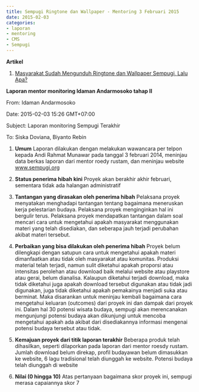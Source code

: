 ```yaml
---
title: Sempugi Ringtone dan Wallpaper - Mentoring 3 Februari 2015
date: 2015-02-03
categories:
- laporan
- mentoring
- CMS
- Sempugi
---
```


**Artikel**

1. [Masyarakat Sudah Mengunduh Ringtone dan Wallpaper Sempugi, Lalu Apa?](http://ciptamedia.org/masyarakat-sudah-mengunduh-ringtone-dan-wallpaper-sempugi-lalu-apa/)

**Laporan mentor monitoring Idaman Andarmosoko tahap II**

From: Idaman Andarmosoko 

Date: 2015-02-03 15:26 GMT+07:00 

Subject: Laporan monitoring Sempugi Terakhir 

To: Siska Doviana, Biyanto Rebin

1. **Umum**
Laporan dilakukan dengan melakukan wawancara per telpon kepada Andi Rahmat Munawar pada tanggal 3 februari 2014, meninjau data berkas laporan dari mentor roedy rustam, dan meninjau website www.sempugi.org

2. **Status penerima hibah kini**
Proyek akan berakhir akhir februari, sementara tidak ada halangan administratif

3. **Tantangan yang dirasakan oleh penerima hibah**
Pelaksana proyek menyatakan menghadapi tantangan tentang bagaimana meneruskan kerja pelestarian budaya. Pelaksana proyek menginginkan hal ini bergulir terus.
Pelaksana proyek mendapatkan tantangan dalam soal mencari cara untuk mengetahui apakah masyarakat menggunakan materi yang telah disediakan, dan seberapa jauh terjadi perubahan akibat materi tersebut.

4. **Perbaikan yang bisa dilakukan oleh penerima hibah**
Proyek belum dilengkapi dengan satupun cara untuk mengetahui apakah materi dimanfaatkan atau tidak oleh masyarakat atau komunitas. Produksi material telah terjadi, namun sulit diketahui apakah proporsi atau intensitas perolehan atau download baik melalui website atau playstore atau gerai, belum dianalisa.
Kalaupun diketahui terjadi download, maka tidak diketahui juga apakah download tersebut digunakan atau tidak jadi digunakan, juga tidak diketahui apakah pemakainya menjadi suka atau berminat.
Maka disarankan untuk meninjau kembali bagaimana cara mengetahui keluaran (outcomes) dari proyek ini dan dampak dari proyek ini.
Dalam hal 30 potensi wisata budaya, sempugi akan merencanakan mengunjungi potensi budaya akan dikunjungi untuk mencoba mengetahui apakah ada akibat dari disediakannya informasi mengenai potensi budaya tersebut atau tidak.

5. **Kemajuan proyek dari titik laporan terakhir**
Beberapa produk telah dihasilkan, seperti dilaporkan pada laporan dari mentor roesdy rustam. Jumlah download belum direkap, profil budayawan belum dimasukkan ke website, 6 lagu tradisional telah diunggah ke website. Potensi budaya telah diunggah di website

6. **Nilai (0 hingga 10)**
Atas pertanyaan bagaimana skor proyek ini, sempugi merasa capaiannya skor 7
